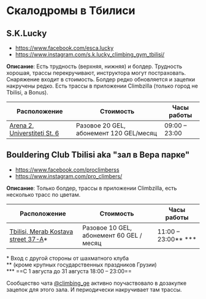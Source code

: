 # Скалодромы в Тбилиси
## S.K.Lucky
- https://www.facebook.com/esca.lucky
- https://www.instagram.com/s.k.lucky_climbing_gym_tbilisi/

**Описание**: Есть трудность (верхняя, нижняя) и болдер. Трудность хорошая, трассы перекручивают, инструктора могут постраховать. Снаряжение входит в стоимость. Болдер редко обновляется и зацепки накручены редко. Есть трассы в приложении Climbzilla (только город не Tbilisi, а Bonus).

| Расположение | Стоимость | Часы работы |
| - | - | - |
| [Arena 2, Universtiteti St. 6](https://goo.gl/maps/gZ7Zt2CAPBo6Ybsj6) | Разовое 20 GEL, абонемент 120 GEL/месяц | 09:00 &ndash; 23:00 |


## Bouldering Club Tbilisi aka "зал в Вера парке"
- https://www.facebook.com/proclimberss
- https://www.instagram.com/pro_climbers/

**Описание**: Только болдер, трассы в приложении Сlimbzilla, есть несколько трасс по цветам.

| Расположение | Стоимость | Часы работы |
| - | - | - |
| [Tbilisi, Merab Kostava street 37-A](https://goo.gl/maps/MwkfixkarS6eiiPf7)*   | Разовое 10 GEL, абонемент 60 GEL /месяц | 11:00 &ndash; 23:00** *** |

\* Вход с другой стороны от шахматного клуба  
\** (кроме крупных государственных праздников Грузии)  
\*** ==С 1 августа до 31 августа 18:00 &ndash; 23:00==  

Сообщество чата [@climbing_ge](https://t.me/climbing_ge) активно поучаствовало в дозакупке зацепок для этого зала. И периодически накручивает там трассы.
